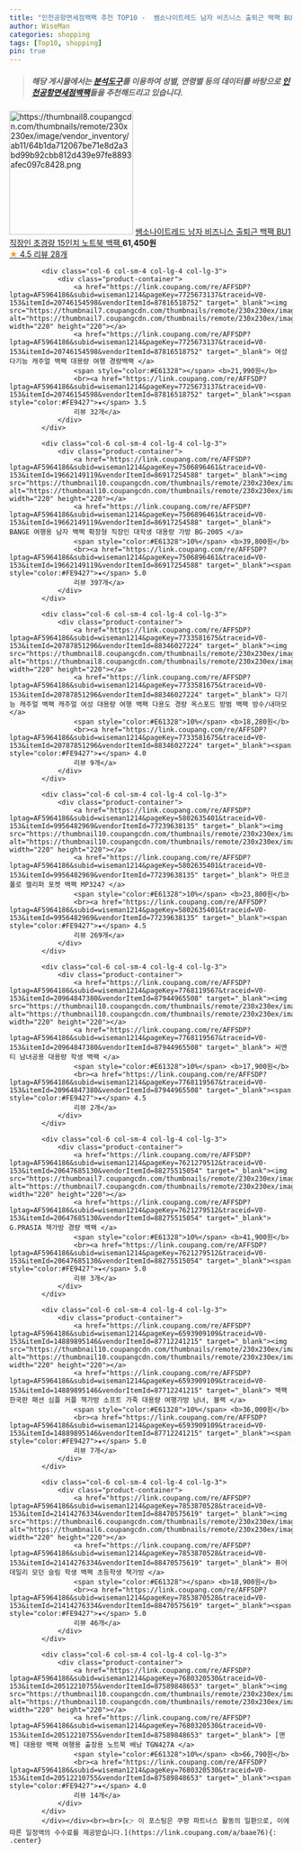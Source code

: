 ```yaml
---
title: "인천공항면세점백팩 추천 TOP10 -  쌤소나이트레드 남자 비즈니스 출퇴근 백팩 BU1 직장인 초경량 15인치 노트북 백팩 "
author: WiseMan
categories: shopping
tags: [Top10, shopping]
pin: true
---
```


> ##### 해당 게시물에서는 [**분석도구**](https://itemscout.io/)를 이용하여 **성별**, **연령별** 등의 데이터를 바탕으로 [**인천공항면세점백팩**](https://link.coupang.com/a/baae76)들을 추천해드리고 있습니다.
<div class="container"><div class="row">
            <div class="col-6 col-sm-4 col-lg-4 col-lg-3">
                <div class="product-container">
                    <a href="https://link.coupang.com/re/AFFSDP?lptag=AF5964186&subid=wiseman1214&pageKey=5655286421&traceid=V0-153&itemId=9266554530&vendorItemId=88145303654" target="_blank"><img src="https://thumbnail8.coupangcdn.com/thumbnails/remote/230x230ex/image/vendor_inventory/ab11/64b1da712067be71e8d2a3bd99b92cbb812d439e97fe8893afec097c8428.png" alt="https://thumbnail8.coupangcdn.com/thumbnails/remote/230x230ex/image/vendor_inventory/ab11/64b1da712067be71e8d2a3bd99b92cbb812d439e97fe8893afec097c8428.png" width="220" height="220"></a>
                    <a href="https://link.coupang.com/re/AFFSDP?lptag=AF5964186&subid=wiseman1214&pageKey=5655286421&traceid=V0-153&itemId=9266554530&vendorItemId=88145303654" target="_blank"> 쌤소나이트레드 남자 비즈니스 출퇴근 백팩 BU1 직장인 초경량 15인치 노트북 백팩 </a>
                    <span style="color:#E61328"></span> <b>61,450원</b>
                    <br><a href="https://link.coupang.com/re/AFFSDP?lptag=AF5964186&subid=wiseman1214&pageKey=5655286421&traceid=V0-153&itemId=9266554530&vendorItemId=88145303654" target="_blank"><span style="color:#FE9427">★</span> 4.5
                    리뷰 28개</a>
                </div>
            </div>
            
            <div class="col-6 col-sm-4 col-lg-4 col-lg-3">
                <div class="product-container">
                    <a href="https://link.coupang.com/re/AFFSDP?lptag=AF5964186&subid=wiseman1214&pageKey=7725673137&traceid=V0-153&itemId=20746154598&vendorItemId=87816518752" target="_blank"><img src="https://thumbnail7.coupangcdn.com/thumbnails/remote/230x230ex/image/vendor_inventory/0f20/5e53f16def8784531c518a1caabbf9e345fe539fcaf4fb1f5551cee1b6e8.png" alt="https://thumbnail7.coupangcdn.com/thumbnails/remote/230x230ex/image/vendor_inventory/0f20/5e53f16def8784531c518a1caabbf9e345fe539fcaf4fb1f5551cee1b6e8.png" width="220" height="220"></a>
                    <a href="https://link.coupang.com/re/AFFSDP?lptag=AF5964186&subid=wiseman1214&pageKey=7725673137&traceid=V0-153&itemId=20746154598&vendorItemId=87816518752" target="_blank"> 여성 다기능 캐주얼 백팩 대용량 여행 경량백팩 </a>
                    <span style="color:#E61328"></span> <b>21,990원</b>
                    <br><a href="https://link.coupang.com/re/AFFSDP?lptag=AF5964186&subid=wiseman1214&pageKey=7725673137&traceid=V0-153&itemId=20746154598&vendorItemId=87816518752" target="_blank"><span style="color:#FE9427">★</span> 3.5
                    리뷰 32개</a>
                </div>
            </div>
            
            <div class="col-6 col-sm-4 col-lg-4 col-lg-3">
                <div class="product-container">
                    <a href="https://link.coupang.com/re/AFFSDP?lptag=AF5964186&subid=wiseman1214&pageKey=7506896461&traceid=V0-153&itemId=19662149119&vendorItemId=86917254588" target="_blank"><img src="https://thumbnail10.coupangcdn.com/thumbnails/remote/230x230ex/image/vendor_inventory/47f0/b8f5e71ff62578c32a9e74f833bbad4c1907dde2d7619c9b1624bbbbc691.jpg" alt="https://thumbnail10.coupangcdn.com/thumbnails/remote/230x230ex/image/vendor_inventory/47f0/b8f5e71ff62578c32a9e74f833bbad4c1907dde2d7619c9b1624bbbbc691.jpg" width="220" height="220"></a>
                    <a href="https://link.coupang.com/re/AFFSDP?lptag=AF5964186&subid=wiseman1214&pageKey=7506896461&traceid=V0-153&itemId=19662149119&vendorItemId=86917254588" target="_blank"> BANGE 여행용 남자 백팩 확장형 직장인 대학생 대용량 가방 BG-2005 </a>
                    <span style="color:#E61328">10%</span> <b>39,800원</b>
                    <br><a href="https://link.coupang.com/re/AFFSDP?lptag=AF5964186&subid=wiseman1214&pageKey=7506896461&traceid=V0-153&itemId=19662149119&vendorItemId=86917254588" target="_blank"><span style="color:#FE9427">★</span> 5.0
                    리뷰 397개</a>
                </div>
            </div>
            
            <div class="col-6 col-sm-4 col-lg-4 col-lg-3">
                <div class="product-container">
                    <a href="https://link.coupang.com/re/AFFSDP?lptag=AF5964186&subid=wiseman1214&pageKey=7733581675&traceid=V0-153&itemId=20787851296&vendorItemId=88346027224" target="_blank"><img src="https://thumbnail8.coupangcdn.com/thumbnails/remote/230x230ex/image/vendor_inventory/3fc4/6a4cf650e18e0b11c168fe5195e85cef092cd75bc9d6f6e240625eadc8a6.jpg" alt="https://thumbnail8.coupangcdn.com/thumbnails/remote/230x230ex/image/vendor_inventory/3fc4/6a4cf650e18e0b11c168fe5195e85cef092cd75bc9d6f6e240625eadc8a6.jpg" width="220" height="220"></a>
                    <a href="https://link.coupang.com/re/AFFSDP?lptag=AF5964186&subid=wiseman1214&pageKey=7733581675&traceid=V0-153&itemId=20787851296&vendorItemId=88346027224" target="_blank"> 다기능 캐주얼 백팩 캐주얼 여성 대용량 여행 백팩 다용도 경량 옥스포드 방범 백팩 방수/내마모 </a>
                    <span style="color:#E61328">10%</span> <b>18,280원</b>
                    <br><a href="https://link.coupang.com/re/AFFSDP?lptag=AF5964186&subid=wiseman1214&pageKey=7733581675&traceid=V0-153&itemId=20787851296&vendorItemId=88346027224" target="_blank"><span style="color:#FE9427">★</span> 4.0
                    리뷰 9개</a>
                </div>
            </div>
            
            <div class="col-6 col-sm-4 col-lg-4 col-lg-3">
                <div class="product-container">
                    <a href="https://link.coupang.com/re/AFFSDP?lptag=AF5964186&subid=wiseman1214&pageKey=5802635401&traceid=V0-153&itemId=9956482969&vendorItemId=77239638135" target="_blank"><img src="https://thumbnail10.coupangcdn.com/thumbnails/remote/230x230ex/image/rs_quotation_api/lrsnbbjo/4f11ca9727cd4146ace4919dadaa49ce.jpg" alt="https://thumbnail10.coupangcdn.com/thumbnails/remote/230x230ex/image/rs_quotation_api/lrsnbbjo/4f11ca9727cd4146ace4919dadaa49ce.jpg" width="220" height="220"></a>
                    <a href="https://link.coupang.com/re/AFFSDP?lptag=AF5964186&subid=wiseman1214&pageKey=5802635401&traceid=V0-153&itemId=9956482969&vendorItemId=77239638135" target="_blank"> 마르코폴로 캘리퍼 포켓 백팩 MP3247 </a>
                    <span style="color:#E61328">10%</span> <b>23,800원</b>
                    <br><a href="https://link.coupang.com/re/AFFSDP?lptag=AF5964186&subid=wiseman1214&pageKey=5802635401&traceid=V0-153&itemId=9956482969&vendorItemId=77239638135" target="_blank"><span style="color:#FE9427">★</span> 4.5
                    리뷰 269개</a>
                </div>
            </div>
            
            <div class="col-6 col-sm-4 col-lg-4 col-lg-3">
                <div class="product-container">
                    <a href="https://link.coupang.com/re/AFFSDP?lptag=AF5964186&subid=wiseman1214&pageKey=7768119567&traceid=V0-153&itemId=20964847380&vendorItemId=87944965508" target="_blank"><img src="https://thumbnail10.coupangcdn.com/thumbnails/remote/230x230ex/image/vendor_inventory/9595/4a4098c4337dbb4aa1473a255b471205dc0c7854186ad32253c631176e20.jpg" alt="https://thumbnail10.coupangcdn.com/thumbnails/remote/230x230ex/image/vendor_inventory/9595/4a4098c4337dbb4aa1473a255b471205dc0c7854186ad32253c631176e20.jpg" width="220" height="220"></a>
                    <a href="https://link.coupang.com/re/AFFSDP?lptag=AF5964186&subid=wiseman1214&pageKey=7768119567&traceid=V0-153&itemId=20964847380&vendorItemId=87944965508" target="_blank"> 씨엔티 남녀공용 대용량 학생 백팩 </a>
                    <span style="color:#E61328">10%</span> <b>17,900원</b>
                    <br><a href="https://link.coupang.com/re/AFFSDP?lptag=AF5964186&subid=wiseman1214&pageKey=7768119567&traceid=V0-153&itemId=20964847380&vendorItemId=87944965508" target="_blank"><span style="color:#FE9427">★</span> 4.5
                    리뷰 2개</a>
                </div>
            </div>
            
            <div class="col-6 col-sm-4 col-lg-4 col-lg-3">
                <div class="product-container">
                    <a href="https://link.coupang.com/re/AFFSDP?lptag=AF5964186&subid=wiseman1214&pageKey=7621279512&traceid=V0-153&itemId=20647685130&vendorItemId=88275515054" target="_blank"><img src="https://thumbnail7.coupangcdn.com/thumbnails/remote/230x230ex/image/vendor_inventory/0670/3fee11a76e2ca99f136e6308d44f55b169b463dbf4c489981d444b8d47e4.png" alt="https://thumbnail7.coupangcdn.com/thumbnails/remote/230x230ex/image/vendor_inventory/0670/3fee11a76e2ca99f136e6308d44f55b169b463dbf4c489981d444b8d47e4.png" width="220" height="220"></a>
                    <a href="https://link.coupang.com/re/AFFSDP?lptag=AF5964186&subid=wiseman1214&pageKey=7621279512&traceid=V0-153&itemId=20647685130&vendorItemId=88275515054" target="_blank"> G.PRASIA 책가방 경량 백팩 </a>
                    <span style="color:#E61328">10%</span> <b>41,900원</b>
                    <br><a href="https://link.coupang.com/re/AFFSDP?lptag=AF5964186&subid=wiseman1214&pageKey=7621279512&traceid=V0-153&itemId=20647685130&vendorItemId=88275515054" target="_blank"><span style="color:#FE9427">★</span> 5.0
                    리뷰 3개</a>
                </div>
            </div>
            
            <div class="col-6 col-sm-4 col-lg-4 col-lg-3">
                <div class="product-container">
                    <a href="https://link.coupang.com/re/AFFSDP?lptag=AF5964186&subid=wiseman1214&pageKey=6593909109&traceid=V0-153&itemId=14889895146&vendorItemId=87712241215" target="_blank"><img src="https://thumbnail10.coupangcdn.com/thumbnails/remote/230x230ex/image/vendor_inventory/90a2/534c7e09e15690b6399b634141dc5c2751efc15f48b0d5518e3c10477db9.jpeg" alt="https://thumbnail10.coupangcdn.com/thumbnails/remote/230x230ex/image/vendor_inventory/90a2/534c7e09e15690b6399b634141dc5c2751efc15f48b0d5518e3c10477db9.jpeg" width="220" height="220"></a>
                    <a href="https://link.coupang.com/re/AFFSDP?lptag=AF5964186&subid=wiseman1214&pageKey=6593909109&traceid=V0-153&itemId=14889895146&vendorItemId=87712241215" target="_blank"> 백팩 한국판 패션 심플 커플 책가방 소프트 가죽 대용량 여행가방 남녀, 블랙 </a>
                    <span style="color:#E61328">10%</span> <b>36,000원</b>
                    <br><a href="https://link.coupang.com/re/AFFSDP?lptag=AF5964186&subid=wiseman1214&pageKey=6593909109&traceid=V0-153&itemId=14889895146&vendorItemId=87712241215" target="_blank"><span style="color:#FE9427">★</span> 5.0
                    리뷰 7개</a>
                </div>
            </div>
            
            <div class="col-6 col-sm-4 col-lg-4 col-lg-3">
                <div class="product-container">
                    <a href="https://link.coupang.com/re/AFFSDP?lptag=AF5964186&subid=wiseman1214&pageKey=7853870528&traceid=V0-153&itemId=21414276334&vendorItemId=88470575619" target="_blank"><img src="https://thumbnail6.coupangcdn.com/thumbnails/remote/230x230ex/image/vendor_inventory/d2f9/df5002faf7b3bc9bc92eeeed6d3ac0d6a547cf5c6a0aa3b297e8478a3430.jpg" alt="https://thumbnail6.coupangcdn.com/thumbnails/remote/230x230ex/image/vendor_inventory/d2f9/df5002faf7b3bc9bc92eeeed6d3ac0d6a547cf5c6a0aa3b297e8478a3430.jpg" width="220" height="220"></a>
                    <a href="https://link.coupang.com/re/AFFSDP?lptag=AF5964186&subid=wiseman1214&pageKey=7853870528&traceid=V0-153&itemId=21414276334&vendorItemId=88470575619" target="_blank"> 퓨어데일리 모던 슬림 학생 백팩 초등학생 책가방 </a>
                    <span style="color:#E61328"></span> <b>18,900원</b>
                    <br><a href="https://link.coupang.com/re/AFFSDP?lptag=AF5964186&subid=wiseman1214&pageKey=7853870528&traceid=V0-153&itemId=21414276334&vendorItemId=88470575619" target="_blank"><span style="color:#FE9427">★</span> 5.0
                    리뷰 46개</a>
                </div>
            </div>
            
            <div class="col-6 col-sm-4 col-lg-4 col-lg-3">
                <div class="product-container">
                    <a href="https://link.coupang.com/re/AFFSDP?lptag=AF5964186&subid=wiseman1214&pageKey=7680320530&traceid=V0-153&itemId=20512210755&vendorItemId=87589848653" target="_blank"><img src="https://thumbnail10.coupangcdn.com/thumbnails/remote/230x230ex/image/vendor_inventory/116b/6e077214c12c4d949f4216a9aad4ed6be60c79fa34218c9c571f1fa05905.jpg" alt="https://thumbnail10.coupangcdn.com/thumbnails/remote/230x230ex/image/vendor_inventory/116b/6e077214c12c4d949f4216a9aad4ed6be60c79fa34218c9c571f1fa05905.jpg" width="220" height="220"></a>
                    <a href="https://link.coupang.com/re/AFFSDP?lptag=AF5964186&subid=wiseman1214&pageKey=7680320530&traceid=V0-153&itemId=20512210755&vendorItemId=87589848653" target="_blank"> [맨백] 대용량 백팩 여행용 출장용 노트북 배낭 TGN427A </a>
                    <span style="color:#E61328">10%</span> <b>66,790원</b>
                    <br><a href="https://link.coupang.com/re/AFFSDP?lptag=AF5964186&subid=wiseman1214&pageKey=7680320530&traceid=V0-153&itemId=20512210755&vendorItemId=87589848653" target="_blank"><span style="color:#FE9427">★</span> 4.0
                    리뷰 14개</a>
                </div>
            </div>
            </div></div><br><br>[👉 이 포스팅은 쿠팡 파트너스 활동의 일환으로, 이에 따른 일정액의 수수료를 제공받습니다.](https://link.coupang.com/a/baae76){: .center}
